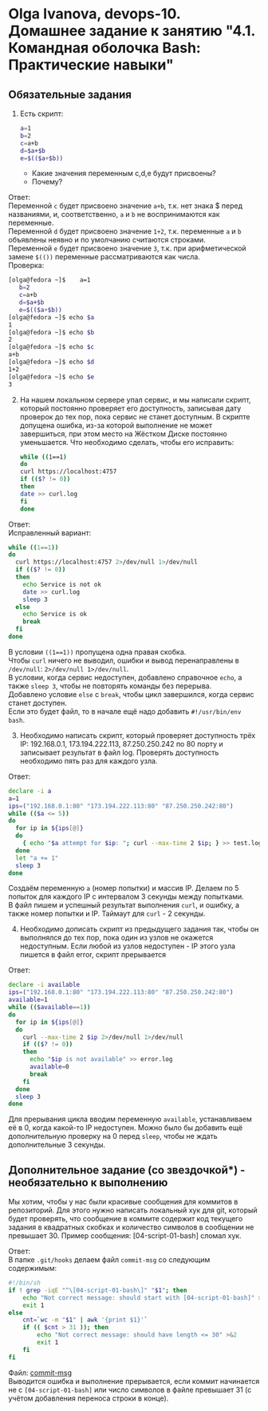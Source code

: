 # Olga Ivanova, devops-10. Домашнее задание к занятию "4.1. Командная оболочка Bash: Практические навыки"

## Обязательные задания

1. Есть скрипт:
   ```bash
   a=1
   b=2
   c=a+b
   d=$a+$b
   e=$(($a+$b))
   ```
   * Какие значения переменным c,d,e будут присвоены?
   * Почему?
   
Ответ:  
Переменной `c` будет присвоено значение `a+b`, т.к. нет знака $ перед названиями, и, соответственно, `a` и `b` не воспринимаются как переменные.  
Переменной `d` будет присвоено значение `1+2`, т.к. переменные `a` и `b` объявлены неявно и по умолчанию считаются строками.  
Переменной `e` будет присвоено значение `3`, т.к. при арифметической замене `$(())` переменные рассматриваются как числа.  
Проверка:  
```bash
[olga@fedora ~]$    a=1
   b=2
   c=a+b
   d=$a+$b
   e=$(($a+$b))
[olga@fedora ~]$ echo $a
1
[olga@fedora ~]$ echo $b
2
[olga@fedora ~]$ echo $c
a+b
[olga@fedora ~]$ echo $d
1+2
[olga@fedora ~]$ echo $e
3
```

2. На нашем локальном сервере упал сервис, и мы написали скрипт, который постоянно проверяет его доступность, 
   записывая дату проверок до тех пор, пока сервис не станет доступным. 
   В скрипте допущена ошибка, из-за которой выполнение не может завершиться, 
   при этом место на Жёстком Диске постоянно уменьшается. Что необходимо сделать, чтобы его исправить:
   ```bash
   while ((1==1)
   do
   curl https://localhost:4757
   if (($? != 0))
   then
   date >> curl.log
   fi
   done
   ```
   
Ответ:  
Исправленный вариант:  
```bash
while ((1==1))
do
  curl https://localhost:4757 2>/dev/null 1>/dev/null
  if (($? != 0))
  then
    echo Service is not ok
    date >> curl.log
    sleep 3
  else
    echo Service is ok
    break
  fi
done
```

В условии `((1==1))` пропущена одна правая скобка.  
Чтобы `curl` ничего не выводил, ошибки и вывод перенаправлены в `/dev/null`: `2>/dev/null 1>/dev/null`.  
В условии, когда сервис недоступен, добавлено справочное `echo`, а также `sleep 3`, чтобы не повторять команды без перерыва.  
Добавлено условие `else` с `break`, чтобы цикл завершился, когда сервис станет доступен.  
Если это будет файл, то в начале ещё надо добавить `#!/usr/bin/env bash`.  

3. Необходимо написать скрипт, который проверяет доступность трёх IP: 192.168.0.1, 173.194.222.113, 87.250.250.242 
   по 80 порту и записывает результат в файл log. Проверять доступность необходимо пять раз для каждого узла.
   
Ответ:
```bash
declare -i a
a=1
ips=("192.168.0.1:80" "173.194.222.113:80" "87.250.250.242:80")
while (($a <= 5))
do
  for ip in ${ips[@]}
  do
    { echo "$a attempt for $ip: "; curl --max-time 2 $ip; } >> test.log 2>&1
  done
  let "a += 1"
  sleep 3
done
```

Создаём переменную `a` (номер попытки) и массив IP. Делаем по 5 попыток для каждого IP с интервалом 3 секунды между попытками.  
В файл пишем и успешный результат выполнения `curl`, и ошибку, а также номер попытки и IP. Таймаут для `curl` - 2 секунды.  

4. Необходимо дописать скрипт из предыдущего задания так, чтобы он выполнялся до тех пор, пока один из узлов не 
   окажется недоступным. Если любой из узлов недоступен - IP этого узла пишется в файл error, скрипт прерывается

Ответ:
```bash
declare -i available
ips=("192.168.0.1:80" "173.194.222.113:80" "87.250.250.242:80")
available=1
while (($available==1))
do
  for ip in ${ips[@]}
  do
    curl --max-time 2 $ip 2>/dev/null 1>/dev/null
    if (($? != 0))
    then
      echo "$ip is not available" >> error.log
      available=0
      break
    fi
  done
  sleep 3
done
```

Для прерывания цикла вводим переменную `available`, устанавливаем её в 0, когда какой-то IP недоступен.
Можно было бы добавить ещё дополнительную проверку на 0 перед `sleep`, чтобы не ждать дополнительные 3 секунды.

## Дополнительное задание (со звездочкой*) - необязательно к выполнению

Мы хотим, чтобы у нас были красивые сообщения для коммитов в репозиторий. Для этого нужно написать локальный хук для git, 
который будет проверять, что сообщение в коммите содержит код текущего задания в квадратных скобках 
и количество символов в сообщении не превышает 30. Пример сообщения: \[04-script-01-bash\] сломал хук.

Ответ:  
В папке `.git/hooks` делаем файл `commit-msg` со следующим содержимым:  
```bash
#!/bin/sh
if ! grep -iqE "^\[04-script-01-bash\]" "$1"; then
    echo "Not correct message: should start with [04-script-01-bash]" >&2
    exit 1
else
    cnt=`wc -m "$1" | awk '{print $1}'`
    if (( $cnt > 31 )); then
        echo "Not correct message: should have length <= 30" >&2
        exit 1
    fi
fi
```
Файл: [commit-msg](commit-msg)  
Выводится ошибка и выполнение прерывается, если коммит начинается не с `[04-script-01-bash]` или число символов в файле превышает 31 (с учётом добавления переноса строки в конце).